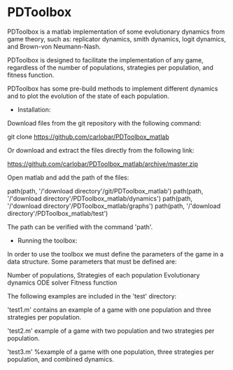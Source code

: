 PDToolbox
================

PDToolbox is a matlab implementation of some evolutionary dynamics from game theory, such as: replicator dynamics, smith dynamics, logit dynamics, and Brown-von Neumann-Nash.

PDToolbox is designed to facilitate the implementation of any game, regardless of the number of populations, strategies per population, and fitness function.

PDToolbox has some pre-build methods to implement different dynamics and to plot the evolution of the state of each population.


- Installation:

Download files from the git repository with the following command:

git clone https://github.com/carlobar/PDToolbox_matlab

Or download and extract the files directly from the following link: 

https://github.com/carlobar/PDToolbox_matlab/archive/master.zip

Open matlab and add the path of the files:

path(path, '/'download directory'/git/PDToolbox_matlab')
path(path, '/'download directory'/PDToolbox_matlab/dynamics')
path(path, '/'download directory'/PDToolbox_matlab/graphs')
path(path, '/'download directory'/PDToolbox_matlab/test')

The path can be verified with the command 'path'.


- Running the toolbox:

In order to use the toolbox we must define the parameters of the game in a data structure. Some parameters that must be defined are: 

Number of populations, 
Strategies of each population
Evolutionary dynamics
ODE solver
Fitness function

The following examples are included in the 'test' directory:

'test1.m' contains an example of a game with one population and three strategies per population.

'test2.m' example of a game with two population and two strategies per population.

'test3.m' %example of a game with one population, three strategies per population, and combined dynamics.



